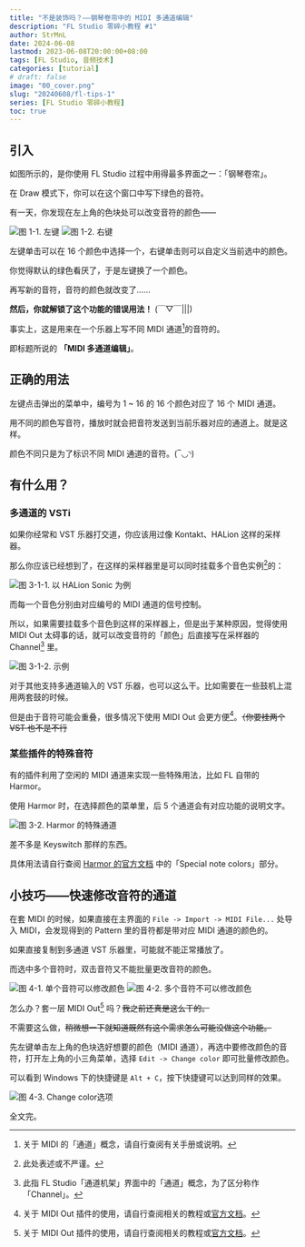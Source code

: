 ```yaml
---
title: "不是装饰吗？——钢琴卷帘中的 MIDI 多通道编辑"
description: "FL Studio 零碎小教程 #1"
author: StrMnL
date: 2024-06-08
lastmod: 2023-06-08T20:00:00+08:00
tags: [FL Studio, 音频技术]
categories: [tutorial]
# draft: false
image: "00_cover.png"
slug: "20240608/fl-tips-1"
series: [FL Studio 零碎小教程]
toc: true
---
```


## 引入

如图所示的，是你使用 FL Studio 过程中用得最多界面之一：「钢琴卷帘」。

在 Draw 模式下，你可以在这个窗口中写下绿色的音符。

有一天，你发现在左上角的色块处可以改变音符的颜色——

![图 1-1. 左键](01_left_click.png) ![图 1-2. 右键](02_right_click.png)

左键单击可以在 16 个颜色中选择一个，右键单击则可以自定义当前选中的颜色。

你觉得默认的绿色看厌了，于是左键换了一个颜色。

再写新的音符，音符的颜色就改变了......

**然后，你就解锁了这个功能的错误用法！** (￣▽￣|||)

事实上，这是用来在一个乐器上写不同 MIDI 通道[^1]的音符的。

即标题所说的 **「MIDI 多通道编辑」**。

## 正确的用法

左键点击弹出的菜单中，编号为 1 ~ 16 的 16 个颜色对应了 16 个 MIDI 通道。

用不同的颜色写音符，播放时就会把音符发送到当前乐器对应的通道上。就是这样。

颜色不同只是为了标识不同 MIDI 通道的音符。(‾◡◝)

## 有什么用？

### 多通道的 VSTi

如果你经常和 VST 乐器打交道，你应该用过像 Kontakt、HALion 这样的采样器。

那么你应该已经想到了，在这样的采样器里是可以同时挂载多个音色实例[^2]的：

![图 3-1-1. 以 HALion Sonic 为例](03_halion_sonic.png)

而每一个音色分别由对应编号的 MIDI 通道的信号控制。

所以，如果需要挂载多个音色到这样的采样器上，但是出于某种原因，觉得使用 MIDI Out 太碍事的话，就可以改变音符的「颜色」后直接写在采样器的 Channel[^3] 里。

![图 3-1-2. 示例](04_in_one_channel.png)

对于其他支持多通道输入的 VST 乐器，也可以这么干。比如需要在一些鼓机上混用两套鼓的时候。

但是由于音符可能会重叠，很多情况下使用 MIDI Out 会更方便[^4]。~~（你要挂两个 VST 也不是不行~~

### 某些插件的特殊音符

有的插件利用了空闲的 MIDI 通道来实现一些特殊用法，比如 FL 自带的 Harmor。

使用 Harmor 时，在选择颜色的菜单里，后 5 个通道会有对应功能的说明文字。

![图 3-2. Harmor 的特殊通道](05_harmor.png)

差不多是 Keyswitch 那样的东西。

具体用法请自行查阅 [Harmor 的官方文档](https://www.image-line.com/fl-studio-learning/fl-studio-online-manual/html/plugins/Harmor.htm) 中的「Special note colors」部分。

## 小技巧——快速修改音符的通道

在套 MIDI 的时候，如果直接在主界面的 `File -> Import -> MIDI File...` 处导入 MIDI，会发现得到的 Pattern 里的音符都是带对应 MIDI 通道的颜色的。

如果直接复制到多通道 VST 乐器里，可能就不能正常播放了。

而选中多个音符时，双击音符又不能批量更改音符的颜色。

![图 4-1. 单个音符可以修改颜色](06_single_note.png) ![图 4-2. 多个音符不可以修改颜色](07_section.png)

怎么办？套一层 MIDI Out[^4] 吗？~~我之前还真是这么干的。~~

不需要这么做，~~稍微想一下就知道既然有这个需求怎么可能没做这个功能。~~

先左键单击左上角的色块选好想要的颜色（MIDI 通道），再选中要修改颜色的音符，打开左上角的小三角菜单，选择 `Edit -> Change color` 即可批量修改颜色。

可以看到 Windows 下的快捷键是 `Alt + C`，按下快捷键可以达到同样的效果。

![图 4-3. Change color选项](08_change_color.png)

全文完。

[^1]: 关于 MIDI 的「通道」概念，请自行查阅有关手册或说明。

[^2]: 此处表述或不严谨。

[^3]: 此指 FL Studio「通道机架」界面中的「通道」概念，为了区分称作「Channel」。

[^4]: 关于 MIDI Out 插件的使用，请自行查阅相关的教程或[官方文档](https://www.image-line.com/fl-studio-learning/fl-studio-online-manual/html/plugins/MIDI%20Out.htm)。